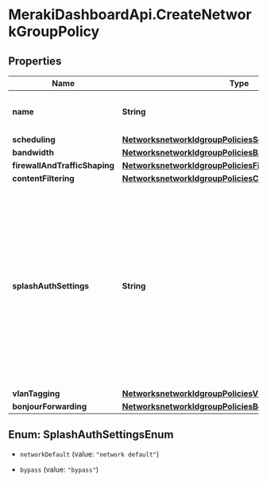 # MerakiDashboardApi.CreateNetworkGroupPolicy

## Properties
Name | Type | Description | Notes
------------ | ------------- | ------------- | -------------
**name** | **String** | The name for your group policy. Required. | 
**scheduling** | [**NetworksnetworkIdgroupPoliciesScheduling**](NetworksnetworkIdgroupPoliciesScheduling.md) |  | [optional] 
**bandwidth** | [**NetworksnetworkIdgroupPoliciesBandwidth**](NetworksnetworkIdgroupPoliciesBandwidth.md) |  | [optional] 
**firewallAndTrafficShaping** | [**NetworksnetworkIdgroupPoliciesFirewallAndTrafficShaping**](NetworksnetworkIdgroupPoliciesFirewallAndTrafficShaping.md) |  | [optional] 
**contentFiltering** | [**NetworksnetworkIdgroupPoliciesContentFiltering**](NetworksnetworkIdgroupPoliciesContentFiltering.md) |  | [optional] 
**splashAuthSettings** | **String** | Whether clients bound to your policy will bypass splash authorization or behave according to the network's rules. Can be one of 'network default' or 'bypass'. Only available if your network has a wireless configuration. | [optional] 
**vlanTagging** | [**NetworksnetworkIdgroupPoliciesVlanTagging**](NetworksnetworkIdgroupPoliciesVlanTagging.md) |  | [optional] 
**bonjourForwarding** | [**NetworksnetworkIdgroupPoliciesBonjourForwarding**](NetworksnetworkIdgroupPoliciesBonjourForwarding.md) |  | [optional] 


<a name="SplashAuthSettingsEnum"></a>
## Enum: SplashAuthSettingsEnum


* `networkDefault` (value: `"network default"`)

* `bypass` (value: `"bypass"`)




